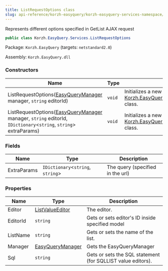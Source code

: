 ```yaml
---
title: ListRequestOptions class
slug: api-reference/korzh-easyquery/korzh-easyquery-services-namespace/listrequestoptions-class
---
```

Represents different options specified in GetList AJAX request
```csharp
public class Korzh.EasyQuery.Services.ListRequestOptions

```
Package: `Korzh.EasyQuery` (targets: `netstandard2.0`)

Assembly: `Korzh.EasyQuery.dll`

### Constructors

| Name | Type | Description | 
| --- | --- | --- | 
| ListRequestOptions([EasyQueryManager](api-reference/korzh-easyquery/korzh-easyquery-services-namespace/easyquerymanager-class) manager, `string` editorId) | `void` | Initializes a new instance of the [Korzh.EasyQuery.Services.ListRequestOptions](api-reference/korzh-easyquery/korzh-easyquery-services-namespace/listrequestoptions-class) class. | 
| ListRequestOptions([EasyQueryManager](api-reference/korzh-easyquery/korzh-easyquery-services-namespace/easyquerymanager-class) manager, `string` editorId, `IDictionary`&lt;`string`, `string`&gt; extraParams) | `void` | Initializes a new instance of the [Korzh.EasyQuery.Services.ListRequestOptions](api-reference/korzh-easyquery/korzh-easyquery-services-namespace/listrequestoptions-class) class. | 


### Fields

| Name | Type | Description | 
| --- | --- | --- | 
| ExtraParams | `IDictionary`&lt;`string`, `string`&gt; | The query (specified in the url) | 


### Properties

| Name | Type | Description | 
| --- | --- | --- | 
| Editor | [ListValueEditor](api-reference/easydata-core/easydata-namespace/listvalueeditor-class) | The editor. | 
| EditorId | `string` | Gets or sets editor's ID inside specified model | 
| ListName | `string` | Gets or sets the name of the list. | 
| Manager | [EasyQueryManager](api-reference/korzh-easyquery/korzh-easyquery-services-namespace/easyquerymanager-class) | Gets the EasyQueryManager | 
| Sql | `string` | Gets or sets the SQL statement (for SQLLIST value editors). |